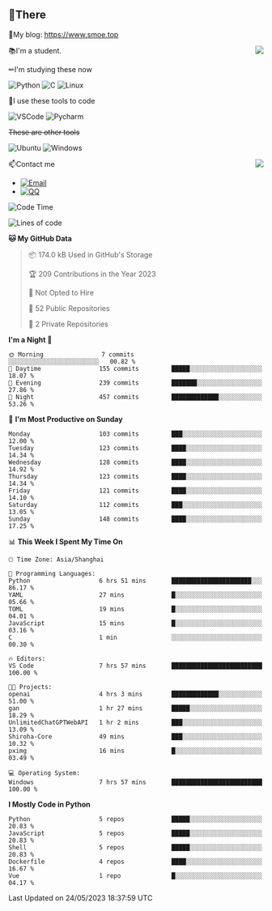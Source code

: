 
## 👏There

📰My blog: https://www.smoe.top

<img align="right" src="https://github-readme-stats.vercel.app/api/top-langs/?username=AkashiCoin"/>


📚I'm a student.

✏I'm studying these now

![Python](https://img.shields.io/badge/-Python-blue?style=flat-square&logo=Python&logoColor=fff)
![C](https://img.shields.io/badge/-C-585858?style=flat-square&logo=C&logoColor=fff)
![Linux](https://img.shields.io/badge/-Linux-black?style=flat-square&logo=Linux&logoColor=fff)

🔨I use these tools to code

![VSCode](https://img.shields.io/badge/-VSCode-blue?style=flat-square&logo=visualstudiocode&logoColor=fff)
![Pycharm](https://img.shields.io/badge/-Pycharm-green?style=flat-square&logo=pycharm&logoColor=fff)

 ~~These are other tools~~

![Ubuntu](https://img.shields.io/badge/-Ubuntu-orange?style=flat-square&logo=Ubuntu&logoColor=fff)
![Windows](https://img.shields.io/badge/-Windows-blue?style=flat-square&logo=Windows&logoColor=fff)

<img align="right" src="https://github-readme-stats.vercel.app/api?username=AkashiCoin" />


📫Contact me

* [![Email](https://img.shields.io/badge/Email-l1040186796@gmail.com-1?style=social&logoColor=fff)](mailto:l1040186796@gmail.com)
* [![QQ](https://img.shields.io/badge/QQ-1040186796-1?style=social&logoColor=fff)](tencent://AddContact/?fromId=45&fromSubId=1&subcmd=all&uin=1040186796&website=www.oicqzone.com)

<!--START_SECTION:waka-->
![Code Time](http://img.shields.io/badge/Code%20Time-766%20hrs%2041%20mins-blue)

![Lines of code](https://img.shields.io/badge/From%20Hello%20World%20I%27ve%20Written-242.5%20thousand%20lines%20of%20code-blue)

**🐱 My GitHub Data** 

> 📦 174.0 kB Used in GitHub's Storage 
 > 
> 🏆 209 Contributions in the Year 2023
 > 
> 🚫 Not Opted to Hire
 > 
> 📜 52 Public Repositories 
 > 
> 🔑 2 Private Repositories 
 > 
**I'm a Night 🦉** 

```text
🌞 Morning                7 commits           ░░░░░░░░░░░░░░░░░░░░░░░░░   00.82 % 
🌆 Daytime                155 commits         █████░░░░░░░░░░░░░░░░░░░░   18.07 % 
🌃 Evening                239 commits         ███████░░░░░░░░░░░░░░░░░░   27.86 % 
🌙 Night                  457 commits         █████████████░░░░░░░░░░░░   53.26 % 
```
📅 **I'm Most Productive on Sunday** 

```text
Monday                   103 commits         ███░░░░░░░░░░░░░░░░░░░░░░   12.00 % 
Tuesday                  123 commits         ████░░░░░░░░░░░░░░░░░░░░░   14.34 % 
Wednesday                128 commits         ████░░░░░░░░░░░░░░░░░░░░░   14.92 % 
Thursday                 123 commits         ████░░░░░░░░░░░░░░░░░░░░░   14.34 % 
Friday                   121 commits         ████░░░░░░░░░░░░░░░░░░░░░   14.10 % 
Saturday                 112 commits         ███░░░░░░░░░░░░░░░░░░░░░░   13.05 % 
Sunday                   148 commits         ████░░░░░░░░░░░░░░░░░░░░░   17.25 % 
```


📊 **This Week I Spent My Time On** 

```text
🕑︎ Time Zone: Asia/Shanghai

💬 Programming Languages: 
Python                   6 hrs 51 mins       ██████████████████████░░░   86.17 % 
YAML                     27 mins             █░░░░░░░░░░░░░░░░░░░░░░░░   05.66 % 
TOML                     19 mins             █░░░░░░░░░░░░░░░░░░░░░░░░   04.01 % 
JavaScript               15 mins             █░░░░░░░░░░░░░░░░░░░░░░░░   03.16 % 
C                        1 min               ░░░░░░░░░░░░░░░░░░░░░░░░░   00.30 % 

🔥 Editors: 
VS Code                  7 hrs 57 mins       █████████████████████████   100.00 % 

🐱‍💻 Projects: 
openai                   4 hrs 3 mins        █████████████░░░░░░░░░░░░   51.00 % 
gan                      1 hr 27 mins        █████░░░░░░░░░░░░░░░░░░░░   18.29 % 
UnlimitedChatGPTWebAPI   1 hr 2 mins         ███░░░░░░░░░░░░░░░░░░░░░░   13.09 % 
Shiroha-Core             49 mins             ███░░░░░░░░░░░░░░░░░░░░░░   10.32 % 
pximg                    16 mins             █░░░░░░░░░░░░░░░░░░░░░░░░   03.49 % 

💻 Operating System: 
Windows                  7 hrs 57 mins       █████████████████████████   100.00 % 
```

**I Mostly Code in Python** 

```text
Python                   5 repos             █████░░░░░░░░░░░░░░░░░░░░   20.83 % 
JavaScript               5 repos             █████░░░░░░░░░░░░░░░░░░░░   20.83 % 
Shell                    5 repos             █████░░░░░░░░░░░░░░░░░░░░   20.83 % 
Dockerfile               4 repos             ████░░░░░░░░░░░░░░░░░░░░░   16.67 % 
Vue                      1 repo              █░░░░░░░░░░░░░░░░░░░░░░░░   04.17 % 
```




 Last Updated on 24/05/2023 18:37:59 UTC
<!--END_SECTION:waka-->
